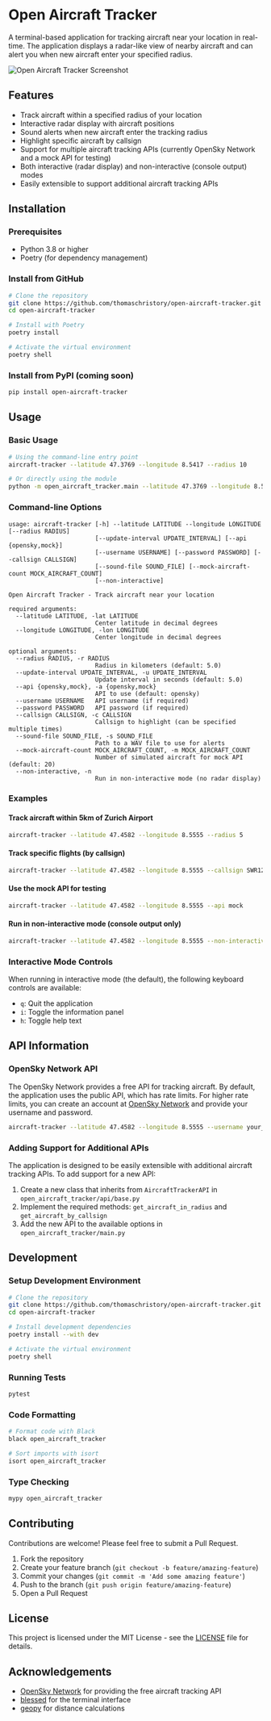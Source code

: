# Open Aircraft Tracker

A terminal-based application for tracking aircraft near your location in real-time. The application displays a radar-like view of nearby aircraft and can alert you when new aircraft enter your specified radius.

![Open Aircraft Tracker Screenshot](https://via.placeholder.com/800x500?text=Open+Aircraft+Tracker+Screenshot)

## Features

- Track aircraft within a specified radius of your location
- Interactive radar display with aircraft positions
- Sound alerts when new aircraft enter the tracking radius
- Highlight specific aircraft by callsign
- Support for multiple aircraft tracking APIs (currently OpenSky Network and a mock API for testing)
- Both interactive (radar display) and non-interactive (console output) modes
- Easily extensible to support additional aircraft tracking APIs

## Installation

### Prerequisites

- Python 3.8 or higher
- Poetry (for dependency management)

### Install from GitHub

```bash
# Clone the repository
git clone https://github.com/thomaschristory/open-aircraft-tracker.git
cd open-aircraft-tracker

# Install with Poetry
poetry install

# Activate the virtual environment
poetry shell
```

### Install from PyPI (coming soon)

```bash
pip install open-aircraft-tracker
```

## Usage

### Basic Usage

```bash
# Using the command-line entry point
aircraft-tracker --latitude 47.3769 --longitude 8.5417 --radius 10

# Or directly using the module
python -m open_aircraft_tracker.main --latitude 47.3769 --longitude 8.5417 --radius 10
```

### Command-line Options

```
usage: aircraft-tracker [-h] --latitude LATITUDE --longitude LONGITUDE [--radius RADIUS]
                        [--update-interval UPDATE_INTERVAL] [--api {opensky,mock}]
                        [--username USERNAME] [--password PASSWORD] [--callsign CALLSIGN]
                        [--sound-file SOUND_FILE] [--mock-aircraft-count MOCK_AIRCRAFT_COUNT]
                        [--non-interactive]

Open Aircraft Tracker - Track aircraft near your location

required arguments:
  --latitude LATITUDE, -lat LATITUDE
                        Center latitude in decimal degrees
  --longitude LONGITUDE, -lon LONGITUDE
                        Center longitude in decimal degrees

optional arguments:
  --radius RADIUS, -r RADIUS
                        Radius in kilometers (default: 5.0)
  --update-interval UPDATE_INTERVAL, -u UPDATE_INTERVAL
                        Update interval in seconds (default: 5.0)
  --api {opensky,mock}, -a {opensky,mock}
                        API to use (default: opensky)
  --username USERNAME   API username (if required)
  --password PASSWORD   API password (if required)
  --callsign CALLSIGN, -c CALLSIGN
                        Callsign to highlight (can be specified multiple times)
  --sound-file SOUND_FILE, -s SOUND_FILE
                        Path to a WAV file to use for alerts
  --mock-aircraft-count MOCK_AIRCRAFT_COUNT, -m MOCK_AIRCRAFT_COUNT
                        Number of simulated aircraft for mock API (default: 20)
  --non-interactive, -n
                        Run in non-interactive mode (no radar display)
```

### Examples

#### Track aircraft within 5km of Zurich Airport

```bash
aircraft-tracker --latitude 47.4582 --longitude 8.5555 --radius 5
```

#### Track specific flights (by callsign)

```bash
aircraft-tracker --latitude 47.4582 --longitude 8.5555 --callsign SWR123 --callsign LX38
```

#### Use the mock API for testing

```bash
aircraft-tracker --latitude 47.4582 --longitude 8.5555 --api mock
```

#### Run in non-interactive mode (console output only)

```bash
aircraft-tracker --latitude 47.4582 --longitude 8.5555 --non-interactive
```

### Interactive Mode Controls

When running in interactive mode (the default), the following keyboard controls are available:

- `q`: Quit the application
- `i`: Toggle the information panel
- `h`: Toggle help text

## API Information

### OpenSky Network API

The OpenSky Network provides a free API for tracking aircraft. By default, the application uses the public API, which has rate limits. For higher rate limits, you can create an account at [OpenSky Network](https://opensky-network.org/) and provide your username and password.

```bash
aircraft-tracker --latitude 47.4582 --longitude 8.5555 --username your_username --password your_password
```

### Adding Support for Additional APIs

The application is designed to be easily extensible with additional aircraft tracking APIs. To add support for a new API:

1. Create a new class that inherits from `AircraftTrackerAPI` in `open_aircraft_tracker/api/base.py`
2. Implement the required methods: `get_aircraft_in_radius` and `get_aircraft_by_callsign`
3. Add the new API to the available options in `open_aircraft_tracker/main.py`

## Development

### Setup Development Environment

```bash
# Clone the repository
git clone https://github.com/thomaschristory/open-aircraft-tracker.git
cd open-aircraft-tracker

# Install development dependencies
poetry install --with dev

# Activate the virtual environment
poetry shell
```

### Running Tests

```bash
pytest
```

### Code Formatting

```bash
# Format code with Black
black open_aircraft_tracker

# Sort imports with isort
isort open_aircraft_tracker
```

### Type Checking

```bash
mypy open_aircraft_tracker
```

## Contributing

Contributions are welcome! Please feel free to submit a Pull Request.

1. Fork the repository
2. Create your feature branch (`git checkout -b feature/amazing-feature`)
3. Commit your changes (`git commit -m 'Add some amazing feature'`)
4. Push to the branch (`git push origin feature/amazing-feature`)
5. Open a Pull Request

## License

This project is licensed under the MIT License - see the [LICENSE](LICENSE) file for details.

## Acknowledgements

- [OpenSky Network](https://opensky-network.org/) for providing the free aircraft tracking API
- [blessed](https://github.com/jquast/blessed) for the terminal interface
- [geopy](https://github.com/geopy/geopy) for distance calculations
